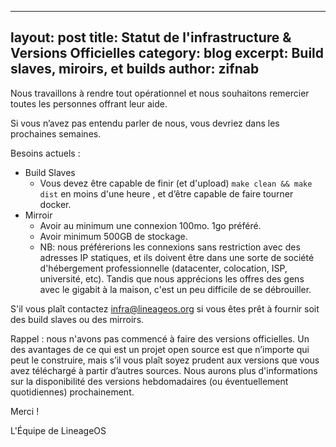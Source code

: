 
---
layout: post
title:  Statut de l'infrastructure & Versions Officielles 
category: blog
excerpt: Build slaves, miroirs, et builds
author: zifnab
---

Nous travaillons à rendre tout opérationnel et nous souhaitons remercier toutes les personnes offrant leur aide.

Si vous n’avez pas entendu parler de nous, vous devriez dans les prochaines semaines.

Besoins actuels :

* Build Slaves 
  * Vous devez être capable de finir (et d'upload) `make clean && make dist` en moins d'une heure , et d’être capable de faire tourner docker. 
* Mirroir 
  * Avoir au minimum une connexion 100mo. 1go préféré. 
  * Avoir minimum 500GB de stockage. 
  * NB: nous préférerions les connexions sans restriction avec des adresses IP statiques, et ils doivent être dans une sorte de société d'hébergement professionnelle (datacenter, colocation, ISP, université, etc). Tandis que nous apprécions les offres des gens avec le gigabit à la maison, c'est un peu difficile de se débrouiller. 

S'il vous plaît contactez <infra@lineageos.org> si vous êtes prêt à fournir soit des build slaves ou des mirroirs.

Rappel : nous n'avons pas commencé à faire des versions officielles. Un des avantages de ce qui est un projet open source est que n’importe qui peut le construire, mais s’il vous plaît soyez prudent aux versions que vous avez téléchargé à partir d’autres sources. Nous aurons plus d'informations sur la disponibilité des versions hebdomadaires (ou éventuellement quotidiennes) prochainement.

Merci !

L'Équipe de LineageOS